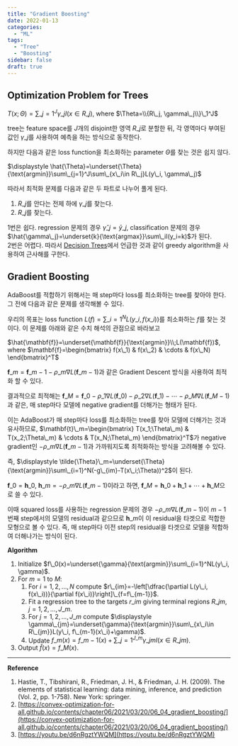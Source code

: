 ```yaml
---
title: "Gradient Boosting"
date: 2022-01-13
categories:
  - "ML"
tags:
  - "Tree"
  - "Boosting"
sidebar: false
draft: true
---
```


## Optimization Problem for Trees

$\displaystyle T(x;\Theta)=\sum\_{j=1}^J\gamma\_jI(x\in R\_j)$, where $\Theta=\\{R\_j, \gamma\_j\\}\_1^J$

tree는 feature space를 $J$개의 disjoint한 영역 $R\_j$로 분할한 뒤, 각 영역마다 부여된 값인 $\gamma\_j$를 사용하여 예측을 하는 방식으로 동작한다.

하지만 다음과 같은 loss function을 최소화하는 parameter $\Theta$를 찾는 것은 쉽지 않다.

$\displaystyle \hat{\Theta}=\underset{\Theta}{\text{argmin}}\sum\_{j=1}^J\sum\_{x\_i\in R\_j}L(y\_i, \gamma\_j)$

따라서 최적화 문제를 다음과 같은 두 파트로 나누어 풀게 된다.

1. $R\_j$를 안다는 전제 하에 $\gamma\_j$를 찾는다.
2. $R\_j$를 찾는다.

1번은 쉽다. regression 문제의 경우 $\hat{\gamma}\_j=\bar{y}\_j$, classification 문제의 경우 $\hat{\gamma\_j}=\underset{k}{\text{argmax}}\sum\_iI(y_i=k)$가 된다. \
2번은 어렵다. 따라서 [Decision Trees](/ml/decision_trees)에서 언급한 것과 같이 greedy algorithm을 사용하여 근사해를 구한다.

## Gradient Boosting

AdaBoost를 적합하기 위해서는 매 step마다 loss를 최소화하는 tree를 찾아야 한다. 그 전에 다음과 같은 문제를 생각해볼 수 있다.

우리의 목표는 loss function $\displaystyle L(f)=\sum\_{i=1}^NL(y\_i, f(x\_i))$를 최소화하는 $f$를 찾는 것이다. 이 문제를 아래와 같은 수치 해석의 관점으로 바라보고

$\hat{\mathbf{f}}=\underset{\mathbf{f}}{\text{argmin}}\\;L(\mathbf{f})$, where $\mathbf{f}=\begin{bmatrix} f(x\_1) & f(x\_2) & \cdots & f(x\_N) \end{bmatrix}^T$

$\mathbf{f}\_m=\mathbf{f}\_{m-1}-\rho\_m\nabla L(\mathbf{f}\_{m-1})$과 같은 Gradient Descent 방식을 사용하여 최적화 할 수 있다.

결과적으로 최적해는 $\mathbf{f}\_M=\mathbf{f}\_0-\rho\_1\nabla L(\mathbf{f}\_0)-\rho\_2\nabla L(\mathbf{f}\_1)-\cdots-\rho\_M\nabla L(\mathbf{f}\_{M-1})$과 같은, 매 step마다 모델에 negative gradient를 더해가는 형태가 된다.

이는 AdaBoost가 매 step마다 loss를 최소화하는 tree를 찾아 모델에 더해가는 것과 유사하므로, $\mathbf{t}\_m=\begin{bmatrix} T(x_1;\Theta\_m) & T(x_2;\Theta\_m) & \cdots & T(x_N;\Theta\_m) \end{bmatrix}^T$가 negative gradient인 $-\rho\_m\nabla L(\mathbf{f}\_{m-1})$과 가까워지도록 최적화하는 방식을 고려해볼 수 있다.

즉, $\displaystyle \tilde{\Theta}\_m=\underset{\Theta}{\text{argmin}}\sum\_{i=1}^N(-g\_{im}-T(x\_i;\Theta))^2$이 된다.

$\mathbf{f}\_0=\mathbf{h}\_0$, $\mathbf{h}\_m=-\rho\_m\nabla L(\mathbf{f}\_{m-1})$이라고 하면, $\mathbf{f}\_M=\mathbf{h}\_0+\mathbf{h}\_1+\cdots+\mathbf{h}\_M$으로 쓸 수 있다.

이때 squared loss를 사용하는 regression 문제의 경우 $-\rho\_m\nabla L(\mathbf{f}\_{m-1})$이 $m-1$ 번째 step에서의 모델의 residual과 같으므로 $\mathbf{h}\_m$이 이 residual을 타겟으로 적합한 모형으로 볼 수 있다. 즉, 매 step마다 이전 step의 residual을 타겟으로 모델을 적합하여 더해나가는 방식이 된다.

**Algorithm**
1. Initialize $f\_0(x)=\underset{\gamma}{\text{argmin}}\sum\_{i=1}^NL(y\_i, \gamma)$.
2. For $m=1$ to $M$:
    1. For $i=1, 2, \ldots, N$ compute $r\_{im}=-\left[\dfrac{\partial L(y\_i, f(x\_i))}{\partial f(x\_i)}\right]\_{f=f\_{m-1}}$.
    2. Fit a regression tree to the targets $r\_{im}$ giving terminal regions $R\_{jm}$, $j=1, 2, \ldots, J\_m$.
    3. For $j=1, 2, \ldots, J\_m$ compute $\displaystyle \gamma\_{jm}=\underset{\gamma}{\text{argmin}}\sum\_{x\_i\in R\_{jm}}L(y\_i, f\_{m-1}(x\_i)+\gamma)$.
    4. Update $f\_m(x)=f\_{m-1}(x)+\sum\_{j=1}^{J\_m}\gamma\_{jm}I(x\in R\_{jm})$.
3. Output $\hat{f}(x)=f\_M(x)$.

---

**Reference**

1. Hastie, T., Tibshirani, R., Friedman, J. H., & Friedman, J. H. (2009). The elements of statistical learning: data mining, inference, and prediction (Vol. 2, pp. 1-758). New York: springer.
2. [https://convex-optimization-for-all.github.io/contents/chapter06/2021/03/20/06_04_gradient_boosting/](https://convex-optimization-for-all.github.io/contents/chapter06/2021/03/20/06_04_gradient_boosting/)
3. [https://youtu.be/d6nRgztYWQM](https://youtu.be/d6nRgztYWQM)
